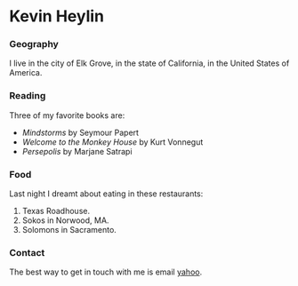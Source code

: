 # Kevin Heylin

### Geography

I live in the city of Elk Grove, in the state of California, in the United States
of America.

### Reading

Three of my favorite books are:

- *Mindstorms* by Seymour Papert
- *Welcome to the Monkey House* by Kurt Vonnegut
- *Persepolis* by Marjane Satrapi

### Food

Last night I dreamt about eating in these restaurants:

1. Texas Roadhouse.
2. Sokos in Norwood, MA.
3. Solomons in Sacramento.

### Contact

The best way to get in touch with me is email [yahoo](https://yahoo.com/kheylin).
